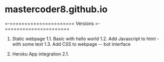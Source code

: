 # mastercoder8.github.io

=-======================
Versions
=-======================

1. Static webpage
    1.1. Basic with hello world
    1.2. Add Javascript to html - with some text
    1.3. Add CSS to webpage -- bot interface

1. Heroku App integration
    2.1.